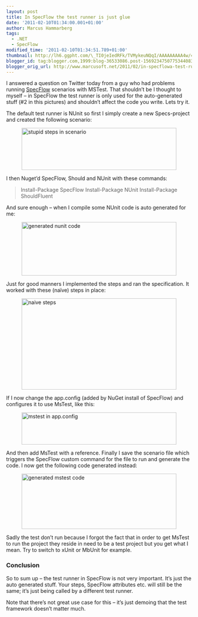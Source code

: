 ```yaml
---
layout: post
title: In SpecFlow the test runner is just glue
date: '2011-02-10T01:34:00.001+01:00'
author: Marcus Hammarberg
tags:
  - .NET
  - SpecFlow
modified_time: '2011-02-10T01:34:51.789+01:00'
thumbnail: http://lh6.ggpht.com/\_TI0jeIedRFk/TVMykeuNQqI/AAAAAAAAA4w/41Mn4IdgjXc/s72-c/stupid%20steps%20in%20scenario_thumb.jpg?imgmax=800
blogger_id: tag:blogger.com,1999:blog-36533086.post-1569234750775344083
blogger_orig_url: http://www.marcusoft.net/2011/02/in-specflowa-test-runner-is-just-glue.html
---
```



I answered a question on Twitter today from a guy who had problems
running <a href="http://www.specflow.org" target="_blank">SpecFlow</a>
scenarios with MSTest. That shouldn’t be I thought to myself – in
SpecFlow the test runner is only used for the auto-generated stuff (#2
in this pictures) and shouldn’t affect the code you write. Lets try it.

The default test runner is NUnit so first I simply create a new
Specs-project and created the following scenario:

[<img
src="http://lh6.ggpht.com/_TI0jeIedRFk/TVMykeuNQqI/AAAAAAAAA4w/41Mn4IdgjXc/stupid%20steps%20in%20scenario_thumb.jpg?imgmax=800"
title="stupid steps in scenario"
style="background-image: none; border-bottom: 0px; border-left: 0px; margin: 0px auto; padding-left: 0px; padding-right: 0px; display: block; float: none; border-top: 0px; border-right: 0px; padding-top: 0px"
data-border="0" width="420" height="114"
alt="stupid steps in scenario" />](http://lh5.ggpht.com/_TI0jeIedRFk/TVMyjuJn5sI/AAAAAAAAA4s/Xe7j2xMEEY0/s1600-h/stupid%20steps%20in%20scenario%5B2%5D.jpg)

I then Nuget’d SpecFlow, Should and NUnit with these commands:

> Install-Package SpecFlow
> Install-Package NUnit
> Install-Package ShouldFluent

And sure enough – when I compile some NUnit code is auto generated for
me:

[<img
src="http://lh5.ggpht.com/_TI0jeIedRFk/TVMymOwl8cI/AAAAAAAAA44/uxKoDqAfkJo/generated%20nunit%20code_thumb.jpg?imgmax=800"
title="generated nunit code"
style="background-image: none; border-bottom: 0px; border-left: 0px; margin: 0px auto; padding-left: 0px; padding-right: 0px; display: block; float: none; border-top: 0px; border-right: 0px; padding-top: 0px"
data-border="0" width="420" height="145" alt="generated nunit code" />](http://lh6.ggpht.com/_TI0jeIedRFk/TVMylcYRZvI/AAAAAAAAA40/9WMJaYg_c3k/s1600-h/generated%20nunit%20code%5B2%5D.jpg)

Just for good manners I implemented the steps and ran the specification.
It worked with these (naïve) steps in place:

[<img
src="http://lh4.ggpht.com/_TI0jeIedRFk/TVMynbozE6I/AAAAAAAAA5A/1c1Cx6LUgS0/naive%20steps_thumb.jpg?imgmax=800"
title="naive steps"
style="background-image: none; border-bottom: 0px; border-left: 0px; margin: 0px auto; padding-left: 0px; padding-right: 0px; display: block; float: none; border-top: 0px; border-right: 0px; padding-top: 0px"
data-border="0" width="420" height="247" alt="naive steps" />](http://lh4.ggpht.com/_TI0jeIedRFk/TVMymoc65fI/AAAAAAAAA48/6d49Kh8UvSU/s1600-h/naive%20steps%5B2%5D.jpg)

If I now change the app.config (added by NuGet install of SpecFlow) and
configures it to use MsTest, like this:

[<img
src="http://lh3.ggpht.com/_TI0jeIedRFk/TVMyomZZ1VI/AAAAAAAAA5I/fsoSoBbBnhk/mstest%20in%20app.config_thumb%5B1%5D.jpg?imgmax=800"
title="mstest in app.config"
style="background-image: none; border-bottom: 0px; border-left: 0px; margin: 0px auto; padding-left: 0px; padding-right: 0px; display: block; float: none; border-top: 0px; border-right: 0px; padding-top: 0px"
data-border="0" width="420" height="87" alt="mstest in app.config" />](http://lh3.ggpht.com/_TI0jeIedRFk/TVMyoPTDQcI/AAAAAAAAA5E/Hb_6LebG-Cg/s1600-h/mstest%20in%20app.config%5B6%5D.jpg)

And then add MsTest with a reference. Finally I save the scenario file
which triggers the SpecFlow custom command for the file to run and
generate the code. I now get the following code generated instead:

[<img
src="http://lh6.ggpht.com/_TI0jeIedRFk/TVMyqiVs4SI/AAAAAAAAA5Q/I_zCfSLsKSE/generated%20mstest%20code_thumb.jpg?imgmax=800"
title="generated mstest code"
style="background-image: none; border-bottom: 0px; border-left: 0px; margin: 0px auto; padding-left: 0px; padding-right: 0px; display: block; float: none; border-top: 0px; border-right: 0px; padding-top: 0px"
data-border="0" width="420" height="150" alt="generated mstest code" />](http://lh6.ggpht.com/_TI0jeIedRFk/TVMyp8G_VcI/AAAAAAAAA5M/fw9ZotqG2FA/s1600-h/generated%20mstest%20code%5B2%5D.jpg)

Sadly the test don’t run because I forgot the fact that in order to get
MsTest to run the project they reside in need to be a test project but
you get what I mean. Try to switch to xUnit or MbUnit for example.

### Conclusion

So to sum up – the test runner in SpecFlow is not very important. It’s
just the auto generated stuff. Your steps, SpecFlow attributes etc. will
still be the same; it’s just being called by a different test runner.

Note that there’s not great use case for this – it’s just demoing that
the test framework doesn’t matter much.
